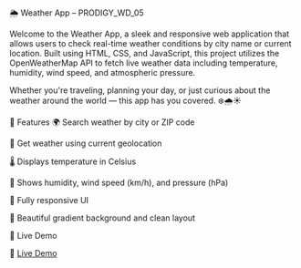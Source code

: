 🌦️ Weather App – PRODIGY_WD_05

Welcome to the Weather App, a sleek and responsive web application that allows users to check real-time weather conditions by city name or current location. Built using HTML, CSS, and JavaScript, this project utilizes the OpenWeatherMap API to fetch live weather data including temperature, humidity, wind speed, and atmospheric pressure.

Whether you're traveling, planning your day, or just curious about the weather around the world — this app has you covered. ❄️🌧️☀️

🔧 Features
🌍 Search weather by city or ZIP code

📍 Get weather using current geolocation

🌡️ Displays temperature in Celsius

💨 Shows humidity, wind speed (km/h), and pressure (hPa)

📱 Fully responsive UI

🌈 Beautiful gradient background and clean layout


🚀 Live Demo

🔗 [Live Demo](https://shlok-Solanki.github.io/PRODIGY_WD_05/)
